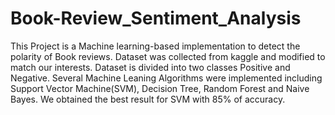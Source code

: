 # Book-Review_Sentiment_Analysis
This Project is a Machine learning-based implementation to detect the polarity of Book reviews. Dataset was collected from kaggle and modified to match our interests. Dataset is divided into two classes Positive and Negative. Several Machine Leaning Algorithms were implemented including Support Vector Machine(SVM), Decision Tree, Random Forest and Naive Bayes. We obtained the best result for SVM with 85% of accuracy.
